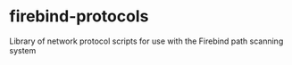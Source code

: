 firebind-protocols
==================

Library of network protocol scripts for use with the Firebind path scanning system
